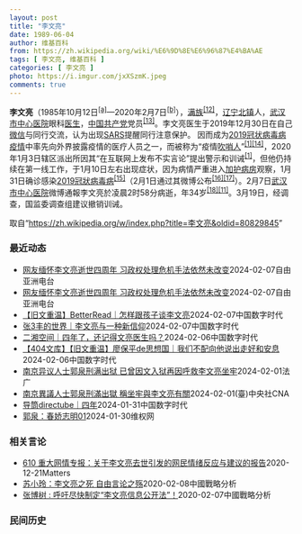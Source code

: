 ```yaml
---
layout: post
title: "李文亮"
date: 1989-06-04
author: 维基百科
from: https://zh.wikipedia.org/wiki/%E6%9D%8E%E6%96%87%E4%BA%AE
tags: [ 李文亮, 维基百科 ]
categories: [ 李文亮 ]
photo: https://i.imgur.com/jxXSzmK.jpeg
comments: true
---
```

<div class="mw-content-ltr mw-parser-output" lang="zh" dir="ltr"><div id="noteTA-86a2cf6f" class="noteTA"><div class="noteTA-group"><div data-noteta-group-source="module" data-noteta-group="Medicine"></div><div data-noteta-group-source="module" data-noteta-group="地名"></div></div><div class="noteTA-local"><div data-noteta-code="zh-hans:互联网+; zh-hant:互聯網+;"></div><div data-noteta-code="zh-cn:卡洛·乌尔巴尼; zh-hk:卡爾婁·武爾班尼; zh-tw:卡洛·厄巴尼;"></div><div data-noteta-code="zh-cn:弗吉尼亚大学; zh-tw:維吉尼亞大學; zh-hk:維珍尼亞大學;"></div></div></div>

<p><b>李文亮</b>（1985年10月12日<sup id="cite_ref-3" class="reference"><a href="#cite_note-3">[a]</a></sup>—2020年2月7日<sup id="cite_ref-13" class="reference"><a href="#cite_note-13">[b]</a></sup>），<a href="/wiki/%E6%BB%A1%E6%97%8F" title="满族">满族</a><sup id="cite_ref-14" class="reference"><a href="#cite_note-14">[12]</a></sup>，<a href="/wiki/%E8%BE%BD%E5%AE%81%E7%9C%81" title="辽宁省">辽宁</a><a href="/wiki/%E5%8C%97%E9%95%87%E5%B8%82" title="北镇市">北镇</a>人，<a href="/wiki/%E6%AD%A6%E6%B1%89%E5%B8%82%E4%B8%AD%E5%BF%83%E5%8C%BB%E9%99%A2" title="武汉市中心医院">武汉市中心医院</a>眼科<a href="/wiki/%E5%8C%BB%E7%94%9F" title="医生">医生</a>，<a href="/wiki/%E4%B8%AD%E5%9B%BD%E5%85%B1%E4%BA%A7%E5%85%9A" title="中国共产党">中国共产党</a>党员<sup id="cite_ref-15" class="reference"><a href="#cite_note-15">[13]</a></sup>。李文亮医生于2019年12月30日在自己<a href="/wiki/%E5%BE%AE%E4%BF%A1" title="微信">微信</a>与同行交流，认为出现<a href="/wiki/%E5%9A%B4%E9%87%8D%E6%80%A5%E6%80%A7%E5%91%BC%E5%90%B8%E7%B3%BB%E7%B5%B1%E7%B6%9C%E5%90%88%E7%97%87" title="嚴重急性呼吸系統綜合症">SARS</a>提醒同行注意保护。 因而成为<a href="/wiki/2019%E5%86%A0%E7%8A%B6%E7%97%85%E6%AF%92%E7%97%85%E7%96%AB%E6%83%85" title="2019冠状病毒病疫情">2019冠状病毒病疫情</a>中率先向外界披露疫情的医疗人员之一，而被称为“疫情<a href="/wiki/%E5%90%B9%E5%93%A8%E4%BA%BA" title="吹哨人">吹哨人</a>”<sup id="cite_ref-财新_1-1" class="reference"><a href="#cite_note-财新-1">[1]</a></sup><sup id="cite_ref-16" class="reference"><a href="#cite_note-16">[14]</a></sup>，2020年1月3日辖区派出所因其“在互联网上发布不实言论”提出警示和训诫<sup id="cite_ref-财新_1-2" class="reference"><a href="#cite_note-财新-1">[1]</a></sup>，但他仍持续在第一线工作，于1月10日左右出现症状，因为病情严重进入<a href="/wiki/%E5%8A%A0%E6%8A%A4%E7%97%85%E6%88%BF" class="mw-redirect" title="加护病房">加护病房</a>观察，1月31日确诊感染<a href="/wiki/2019%E5%86%A0%E7%8B%80%E7%97%85%E6%AF%92%E7%97%85" class="mw-redirect" title="2019冠狀病毒病">2019冠狀病毒病</a><sup id="cite_ref-监察答记者问_17-0" class="reference"><a href="#cite_note-监察答记者问-17">[15]</a></sup>（2月1日通过其微博公布<sup id="cite_ref-18" class="reference"><a href="#cite_note-18">[16]</a></sup><sup id="cite_ref-19" class="reference"><a href="#cite_note-19">[17]</a></sup>）。2月7日<a href="/wiki/%E6%AD%A6%E6%B1%89%E5%B8%82%E4%B8%AD%E5%BF%83%E5%8C%BB%E9%99%A2" title="武汉市中心医院">武汉市中心医院</a>微博通報李文亮於凌晨2时58分病逝，年34岁<sup id="cite_ref-20" class="reference"><a href="#cite_note-20">[18]</a></sup><sup id="cite_ref-wjw.wuhan_12-1" class="reference"><a href="#cite_note-wjw.wuhan-12">[11]</a></sup>。3月19日，经调查，国监委调查组建议撤销训诫。
</p>
<meta property="mw:PageProp/toc">
</div><!--esi <esi:include src="/esitest-fa8a495983347898/content" /> --><noscript><img src="https://login.wikimedia.org/wiki/Special:CentralAutoLogin/start?type=1x1" alt="" width="1" height="1" style="border: none; position: absolute;"></noscript>
<div class="printfooter" data-nosnippet="">取自“<a dir="ltr" href="https://zh.wikipedia.org/w/index.php?title=李文亮&amp;oldid=80829845">https://zh.wikipedia.org/w/index.php?title=李文亮&amp;oldid=80829845</a>”</div><div id="recent-news"><h3>最近动态</h3><ul><li><a href="https://nodebe4.github.io/waimei/2024-02-07/%E7%BD%91%E5%8F%8B%E7%BC%85%E6%80%80%E6%9D%8E%E6%96%87%E4%BA%AE%E9%80%9D%E4%B8%96%E5%9B%9B%E5%91%A8%E5%B9%B4-%E4%B9%A0%E6%94%BF%E6%9D%83%E5%A4%84%E7%90%86%E5%8D%B1%E6%9C%BA%E6%89%8B%E6%B3%95%E4%BE%9D%E7%84%B6%E6%9C%AA%E6%94%B9%E5%8F%98" title="网友缅怀李文亮逝世四周年 习政权处理危机手法依然未改变—— 武汉市中心医院眼科医生李文亮于2020年2月7日去世 法新社图片 中国新冠疫情&quot;吹哨人&quot;李文亮医师逝世四周年，各地...">网友缅怀李文亮逝世四周年 习政权处理危机手法依然未改变</a><time>2024-02-07</time><a class="tag">自由亚洲电台</a></li>
<li><a href="https://nodebe4.github.io/waimei/2024-02-07/%E7%BD%91%E5%8F%8B%E7%BC%85%E6%80%80%E6%9D%8E%E6%96%87%E4%BA%AE%E9%80%9D%E4%B8%96%E5%9B%9B%E5%91%A8%E5%B9%B4-%E4%B9%A0%E6%94%BF%E6%9D%83%E5%A4%84%E7%90%86%E5%8D%B1%E6%9C%BA%E6%89%8B%E6%B3%95%E4%BE%9D%E7%84%B6%E6%9C%AA%E6%94%B9%E5%8F%98" title="网友缅怀李文亮逝世四周年 习政权处理危机手法依然未改变—— 武汉市中心医院眼科医生李文亮于2020年2月7日去世 法新社图片 中国新冠疫情&quot;吹哨人&quot;李文亮医师逝世四周年，各地...">网友缅怀李文亮逝世四周年 习政权处理危机手法依然未改变</a><time>2024-02-07</time><a class="tag">自由亚洲电台</a></li>
<li><a href="https://nodebe4.github.io/waimei/2024-02-07/%E6%97%A7%E6%96%87%E9%87%8D%E6%B8%A9-BetterRead-%E6%80%8E%E6%A0%B7%E8%B7%9F%E5%AD%A9%E5%AD%90%E8%B0%88%E6%9D%8E%E6%96%87%E4%BA%AE" title="【旧文重温】BetterRead｜怎样跟孩子谈李文亮—— 每天晚上跟两宝聊天，一般是跟朵拉对话，二宝小，还不怎么插得上话，一般是旁听。 这次讲点什么呢？ 我想想，讲讲李文亮医生吧。孩子虽然小，但...">【旧文重温】BetterRead｜怎样跟孩子谈李文亮</a><time>2024-02-07</time><a class="tag">中国数字时代</a></li>
<li><a href="https://nodebe4.github.io/waimei/2024-02-07/%E5%BC%A03%E4%B8%B0%E7%9A%84%E4%B8%96%E7%95%8C-%E6%9D%8E%E6%96%87%E4%BA%AE%E4%B8%8E%E4%B8%80%E7%A7%8D%E6%96%B0%E4%BF%A1%E4%BB%B0" title="张3丰的世界｜李文亮与一种新信仰—— 每一个与李文亮有关的日子都会被记起。 在微博上，李文亮那一条微博后面有中国史上最多的网友留言，而且每天都在增加。 人们不仅纪念他，也把他当成倾诉的对象，一种...">张3丰的世界｜李文亮与一种新信仰</a><time>2024-02-07</time><a class="tag">中国数字时代</a></li>
<li><a href="https://nodebe4.github.io/waimei/2024-02-06/%E4%BA%8C%E6%B9%98%E7%A9%BA%E9%97%B4-%E5%9B%9B%E5%B9%B4%E4%BA%86-%E8%BF%98%E8%AE%B0%E5%BE%97%E6%96%87%E4%BA%AE%E5%8C%BB%E7%94%9F%E5%90%97" title="二湘空间｜四年了，还记得文亮医生吗？—— 思想的碰撞&nbsp; 民声的回鸣 有品格&nbsp; 有良知&nbsp; 有深度&nbsp; 有温度 李文亮医生 CDT 档案卡 标题：四年了，还记得文亮医生吗？作者：空间作者发表日期：20...">二湘空间｜四年了，还记得文亮医生吗？</a><time>2024-02-06</time><a class="tag">中国数字时代</a></li>
<li><a href="https://nodebe4.github.io/waimei/2024-02-06/404%E6%96%87%E5%BA%93-%E6%97%A7%E6%96%87%E9%87%8D%E6%B8%A9-%E5%BB%96%E4%BF%9D%E5%B9%B3de%E6%80%9D%E6%83%B3%E5%9B%BD-%E6%88%91%E4%BB%AC%E4%B8%8D%E9%85%8D%E5%90%91%E4%BB%96%E8%AF%B4%E5%87%BA%E8%B5%B0%E5%A5%BD%E5%92%8C%E5%AE%89%E6%81%AF" title="【404文库】【旧文重温】廖保平de思想国｜我们不配向他说出走好和安息—— 原创&nbsp;廖保平 廖保平 &nbsp; 武汉八君子之一 21世纪第二个十年之初 一场席卷神州的疫情警告者 以“造谣”被训戒人 李文亮...">【404文库】【旧文重温】廖保平de思想国｜我们不配向他说出走好和安息</a><time>2024-02-06</time><a class="tag">中国数字时代</a></li>
<li><a href="https://nodebe4.github.io/waimei/2024-02-01/%E5%8D%97%E4%BA%AC%E5%BC%82%E8%AE%AE%E4%BA%BA%E5%A3%AB%E9%83%AD%E6%B3%89%E5%88%91%E6%BB%A1%E5%87%BA%E7%8B%B1-%E5%B7%B2%E6%9B%BE%E5%9B%A0%E6%96%87%E5%85%A5%E7%8B%B1%E5%86%8D%E5%9B%A0%E5%91%BC%E6%95%91%E6%9D%8E%E6%96%87%E4%BA%AE%E5%9D%90%E7%89%A2" title="南京异议人士郭泉刑满出狱 已曾因文入狱再因呼救李文亮坐牢—— 01/02/2024 - 16:39 中国异议人士郭泉入狱4年后，1月30日已刑满出狱。他发文表示，自己入狱的原因，与联系国内外多名...">南京异议人士郭泉刑满出狱 已曾因文入狱再因呼救李文亮坐牢</a><time>2024-02-01</time><a class="tag">法广</a></li>
<li><a href="https://nodebe4.github.io/waimei/2024-02-01/%E5%8D%97%E4%BA%AC%E7%95%B0%E8%AD%B0%E4%BA%BA%E5%A3%AB%E9%83%AD%E6%B3%89%E5%88%91%E6%BB%BF%E5%87%BA%E7%8D%84-%E7%A8%B1%E5%9D%90%E7%89%A2%E8%88%87%E6%9D%8E%E6%96%87%E4%BA%AE%E6%9C%89%E9%97%9C" title="南京異議人士郭泉刑滿出獄 稱坐牢與李文亮有關—— （中央社台北1日電）中國異議人士郭泉入獄4年後，1月30日已刑滿出獄。他發文表示，自己入獄的原因，與聯繫國內外多名大學教授呼籲釋放李文亮醫生有很...">南京異議人士郭泉刑滿出獄 稱坐牢與李文亮有關</a><time>2024-02-01</time><a class="tag">(臺)中央社CNA</a></li>
<li><a href="https://nodebe4.github.io/waimei/2024-01-31/%E5%AF%BC%E7%AD%92directube-%E5%9B%9B%E5%B9%B4" title="导筒directube｜四年—— 🙏 CDT 档案卡 标题：四年作者：导筒directube发表日期：2024.1.31来源：微信公众号“导筒directube”主题归类：李文亮CDS收藏：公民...">导筒directube｜四年</a><time>2024-01-31</time><a class="tag">中国数字时代</a></li>
<li><a href="https://nodebe4.github.io/waimei/2024-01-30/%E9%83%AD%E6%B3%89-%E6%98%A5%E5%A8%87%E5%BF%97%E6%98%8E01" title="郭泉：春娇志明01—— 昨天， 2024年1月30日我刑满出狱。入狱四年，我最揪心的是，我的一位女学生请我转交给李文亮先生的3000元我还没来得及联系到李先生，我就入狱了。 我入狱的原因与我联系...">郭泉：春娇志明01</a><time>2024-01-30</time><a class="tag">维权网</a></li>
</ul></div><div id="open-opinion"><h3>相关言论</h3><ul><li><a href="https://nodebe4.github.io/opinion/2020-12-21/610-%E9%87%8D%E5%A4%A7%E7%BD%91%E6%83%85%E4%B8%93%E6%8A%A5-%E5%85%B3%E4%BA%8E%E6%9D%8E%E6%96%87%E4%BA%AE%E5%8E%BB%E4%B8%96%E5%BC%95%E5%8F%91%E7%9A%84%E7%BD%91%E6%B0%91%E6%83%85%E7%BB%AA%E5%8F%8D%E5%BA%94%E4%B8%8E%E5%BB%BA%E8%AE%AE%E7%9A%84%E6%8A%A5%E5%91%8A/" title="野兽爱智慧">610 重大网情专报：关于李文亮去世引发的网民情绪反应与建议的报告</a><time>2020-12-21</time><a class="tag">Matters</a></li>
<li><a href="https://nodebe4.github.io/opinion/2020-02-08/%E8%8B%8F%E5%B0%8F%E7%8E%B2-%E6%9D%8E%E6%96%87%E4%BA%AE%E4%B9%8B%E6%AD%BB-%E8%87%AA%E7%94%B1%E8%A8%80%E8%AE%BA%E4%B9%8B%E6%AE%87/" title="苏小玲">苏小玲：李文亮之死 自由言论之殇</a><time>2020-02-08</time><a class="tag">中國戰略分析</a></li>
<li><a href="https://nodebe4.github.io/opinion/2020-02-07/%E5%BC%A0%E5%8D%9A%E6%A0%91-%E5%91%BC%E5%90%81%E5%B0%BD%E5%BF%AB%E5%88%B6%E5%AE%9A-%E6%9D%8E%E6%96%87%E4%BA%AE%E4%BF%A1%E6%81%AF%E5%85%AC%E5%BC%80%E6%B3%95/" title="张博树">张博树 : 呼吁尽快制定“李文亮信息公开法”！</a><time>2020-02-07</time><a class="tag">中國戰略分析</a></li>
</ul></div><div id="mjls-record"><h3>民间历史</h3><ul></ul></div>